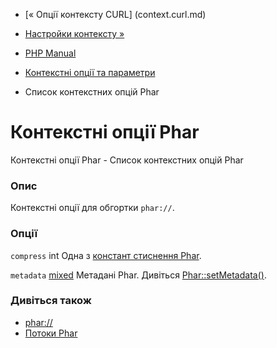 - [« Опції контексту CURL] (context.curl.md)
- [Настройки контексту »](context.params.md)

- [PHP Manual](index.md)
- [Контекстні опції та параметри](context.md)
- Список контекстних опцій Phar

# Контекстні опції Phar

Контекстні опції Phar - Список контекстних опцій Phar

### Опис

Контекстні опції для обгортки `phar://`.

### Опції

`compress` int
Одна з [констант стиснення
Phar](phar.constants.md#phar.constants.compression).

`metadata` [mixed](language.types.declarations.md#language.types.declarations.mixed)
Метадані Phar. Дивіться [Phar::setMetadata()](phar.setmetadata.md).

### Дивіться також

- [phar://](wrappers.phar.md)
- [Потоки Phar](phar.using.stream.md)

